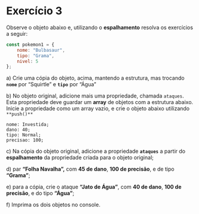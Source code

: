 # Exercício 3

Observe o objeto abaixo e, utilizando o **espalhamento** resolva os exercícios a seguir:

```jsx
const pokemon1 = {
	nome: "Bulbasaur",
	tipo: "Grama",
	nivel: 5
};
```

a) Crie uma cópia do objeto, acima, mantendo a estrutura, mas trocando **`nome`** por “Squirtle” e **`tipo`** por “Água”

b) No objeto original, adicione mais uma propriedade, chamada `ataques`. Esta propriedade deve guardar um **array** de objetos com a estrutura abaixo. Inicie a propriedade como um array vazio, e crie o objeto abaixo utilizando `**push()**`

```text
nome: Investida;
dano: 40;
tipo: Normal;
precisao: 100;
```

c) Na cópia do objeto original, adicione a propriedade **`ataques`** a partir do **espalhamento** da propriedade criada para o objeto original;

d) par **“Folha Navalha”,** com **45 de dano**, **100 de precisão**, e de tipo **“Grama”**;

e) para a cópia, crie o ataque **“Jato de Água”**, com **40 de dano**, **100 de precisão**, e do tipo **“Água”**;

f) Imprima os dois objetos no console.